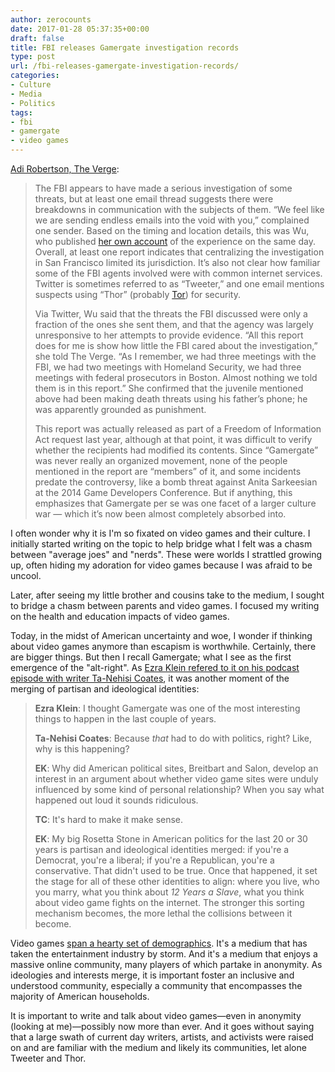 ```yaml
---
author: zerocounts
date: 2017-01-28 05:37:35+00:00
draft: false
title: FBI releases Gamergate investigation records
type: post
url: /fbi-releases-gamergate-investigation-records/
categories:
- Culture
- Media
- Politics
tags:
- fbi
- gamergate
- video games
---
```


[Adi Robertson, The Verge](http://www.theverge.com/2017/1/27/14412594/fbi-gamergate-harassment-threat-investigation-records-release):

> The FBI appears to have made a serious investigation of some threats, but at least one email thread suggests there were breakdowns in communication with the subjects of them. “We feel like we are sending endless emails into the void with you,” complained one sender. Based on the timing and location details, this was Wu, who published [her own account](http://www.themarysue.com/will-prosecutors-act-on-gamergate-death-threat/) of the experience on the same day. Overall, at least one report indicates that centralizing the investigation in San Francisco limited its jurisdiction. It’s also not clear how familiar some of the FBI agents involved were with common internet services. Twitter is sometimes referred to as “Tweeter,” and one email mentions suspects using “Thor” (probably [Tor](https://www.torproject.org/)) for security.
>
> Via Twitter, Wu said that the threats the FBI discussed were only a fraction of the ones she sent them, and that the agency was largely unresponsive to her attempts to provide evidence. “All this report does for me is show how little the FBI cared about the investigation,” she told The Verge. “As I remember, we had three meetings with the FBI, we had two meetings with Homeland Security, we had three meetings with federal prosecutors in Boston. Almost nothing we told them is in this report.” She confirmed that the juvenile mentioned above had been making death threats using his father’s phone; he was apparently grounded as punishment.
>
> This report was actually released as part of a Freedom of Information Act request last year, although at that point, it was difficult to verify whether the recipients had modified its contents. Since “Gamergate” was never really an organized movement, none of the people mentioned in the report are “members” of it, and some incidents predate the controversy, like a bomb threat against Anita Sarkeesian at the 2014 Game Developers Conference. But if anything, this emphasizes that Gamergate per se was one facet of a larger culture war — which it’s now been almost completely absorbed into.

I often wonder why it is I'm so fixated on video games and their culture. I initially started writing on the topic to help bridge what I felt was a chasm between "average joes" and "nerds". These were worlds I strattled growing up, often hiding my adoration for video games because I was afraid to be uncool.

Later, after seeing my little brother and cousins take to the medium, I sought to bridge a chasm between parents and video games. I focused my writing on the health and education impacts of video games.

Today, in the midst of American uncertainty and woe, I wonder if thinking about video games anymore than escapism is worthwhile. Certainly, there are bigger things. But then I recall Gamergate; what I see as the first emergence of the "alt-right". As [Ezra Klein refered to it on his podcast episode with writer Ta-Nehisi Coates](https://itunes.apple.com/us/podcast/the-ezra-klein-show/id1081584611?mt=2&i=1000378960137), it was another moment of the merging of partisan and ideological identities:

> **Ezra Klein**: I thought Gamergate was one of the most interesting things to happen in the last couple of years.
>
> **Ta-Nehisi Coates**: Because _that_ had to do with politics, right? Like, why is this happening?
>
> **EK**: Why did American political sites, Breitbart and Salon, develop an interest in an argument about whether video game sites were unduly influenced by some kind of personal relationship? When you say what happened out loud it sounds ridiculous.
>
> **TC**: It's hard to make it make sense.
>
> **EK**: My big Rosetta Stone in American politics  for the last 20 or 30 years is partisan and ideological identities merged: if you're a Democrat, you're a liberal; if you're a Republican, you're a conservative. That didn't used to be true. Once that happened, it set the stage for all of these other identities to align: where you live, who you marry, what you think about _12 Years a Slave_, what you think about video game fights on the internet. The stronger this sorting mechanism becomes, the more lethal the collisions between it become.

Video games [span a hearty set of demographics](http://essentialfacts.theesa.com). It's a medium that has taken the entertainment industry by storm. And it's a medium that enjoys a massive online community, many players of which partake in anonymity. As ideologies and interests merge, it is important foster an inclusive and understood community, especially a community that encompasses the majority of American households.

It is important to write and talk about video games—even in anonymity (looking at me)—possibly now more than ever. And it goes without saying that a large swath of current day writers, artists, and activists were raised on and are familiar with the medium and likely its communities, let alone Tweeter and Thor.
